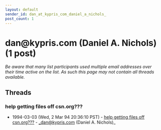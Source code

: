 ```yaml
---
layout: default
sender_id: dan_at_kypris_com_daniel_a_nichols_
post_count: 1
---
```


# dan<span>@</span>kypris.com (Daniel A. Nichols) (1 post)

_Be aware that many list participants used multiple email addresses over their time active on the list. As such this page may not contain all threads available._

## Threads

### help getting files off csn.org???
+ 1994-03-03 (Wed, 2 Mar 94 20:36:10 PST) - [help getting files off csn.org???](/archive/1994/03/1ed97020bce27db51a601e887e2e330b545422742305bf9e604616249f850e16) - _dan@kypris.com (Daniel A. Nichols)_

